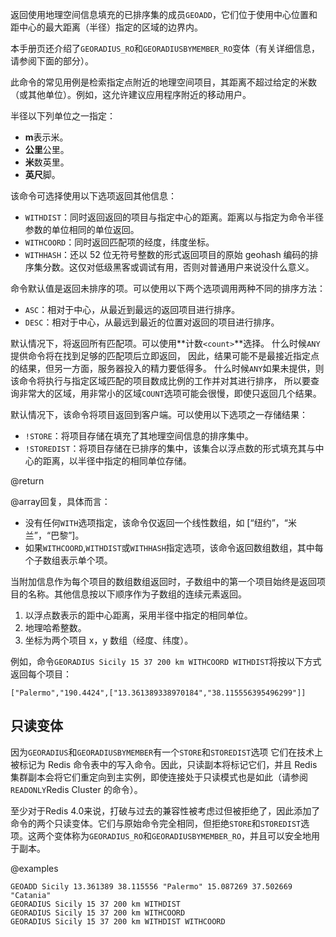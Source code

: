 返回使用地理空间信息填充的已排序集的成员`GEOADD`，它们位于使用中心位置和距中心的最大距离（半径）指定的区域的边界内。

本手册页还介绍了`GEORADIUS_RO`和`GEORADIUSBYMEMBER_RO`变体（有关详细信息，请参阅下面的部分）。

此命令的常见用例是检索指定点附近的地理空间项目，其距离不超过给定的米数（或其他单位）。例如，这允许建议应用程序附近的移动用户。

半径以下列单位之一指定：

*   **m**表示米。
*   **公里**公里。
*   **米**数英里。
*   **英尺**脚。

该命令可选择使用以下选项返回其他信息：

*   `WITHDIST`：同时返回返回的项目与指定中心的距离。距离以与指定为命令半径参数的单位相同的单位返回。
*   `WITHCOORD`：同时返回匹配项的经度，纬度坐标。
*   `WITHHASH`：还以 52 位无符号整数的形式返回项目的原始 geohash 编码的排序集分数。这仅对低级黑客或调试有用，否则对普通用户来说没什么意义。

命令默认值是返回未排序的项。可以使用以下两个选项调用两种不同的排序方法：

*   `ASC`：相对于中心，从最近到最远的返回项目进行排序。
*   `DESC`：相对于中心，从最远到最近的位置对返回的项目进行排序。

默认情况下，将返回所有匹配项。可以使用**计数`<count>`**选择。
什么时候`ANY`提供命令将在找到足够的匹配项后立即返回，
因此，结果可能不是最接近指定点的结果，但另一方面，服务器投入的精力要低得多。
什么时候`ANY`如果未提供，则该命令将执行与指定区域匹配的项目数成比例的工作并对其进行排序，
所以要查询非常大的区域，用非常小的区域`COUNT`选项可能会很慢，即使只返回几个结果。

默认情况下，该命令将项目返回到客户端。可以使用以下选项之一存储结果：

*   `!STORE`：将项目存储在填充了其地理空间信息的排序集中。
*   `!STOREDIST`：将项目存储在已排序的集中，该集合以浮点数的形式填充其与中心的距离，以半径中指定的相同单位存储。

@return

@array回复，具体而言：

*   没有任何`WITH`选项指定，该命令仅返回一个线性数组，如 \[“纽约”，“米兰”，“巴黎”]。
*   如果`WITHCOORD`,`WITHDIST`或`WITHHASH`指定选项，该命令返回数组数组，其中每个子数组表示单个项。

当附加信息作为每个项目的数组数组返回时，子数组中的第一个项目始终是返回项目的名称。其他信息按以下顺序作为子数组的连续元素返回。

1.  以浮点数表示的距中心距离，采用半径中指定的相同单位。
2.  地理哈希整数。
3.  坐标为两个项目 x，y 数组（经度、纬度）。

例如，命令`GEORADIUS Sicily 15 37 200 km WITHCOORD WITHDIST`将按以下方式返回每个项目：

    ["Palermo","190.4424",["13.361389338970184","38.115556395496299"]]

## 只读变体

因为`GEORADIUS`和`GEORADIUSBYMEMBER`有一个`STORE`和`STOREDIST`选项 它们在技术上被标记为 Redis 命令表中的写入命令。因此，只读副本将标记它们，并且 Redis 集群副本会将它们重定向到主实例，即使连接处于只读模式也是如此（请参阅`READONLY`Redis Cluster 的命令）。

至少对于Redis 4.0来说，打破与过去的兼容性被考虑过但被拒绝了，因此添加了命令的两个只读变体。它们与原始命令完全相同，但拒绝`STORE`和`STOREDIST`选项。这两个变体称为`GEORADIUS_RO`和`GEORADIUSBYMEMBER_RO`，并且可以安全地用于副本。

@examples

```cli
GEOADD Sicily 13.361389 38.115556 "Palermo" 15.087269 37.502669 "Catania"
GEORADIUS Sicily 15 37 200 km WITHDIST
GEORADIUS Sicily 15 37 200 km WITHCOORD
GEORADIUS Sicily 15 37 200 km WITHDIST WITHCOORD
```
